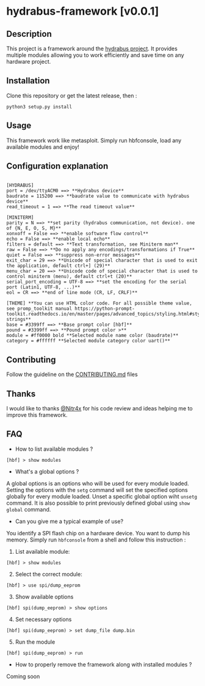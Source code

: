 # hydrabus-framework [v0.0.1]

## Description

This project is a framework around the [hydrabus project](https://hydrabus.com/).
It provides multiple modules allowing you to work efficiently and save time on any hardware project.

## Installation

Clone this repository or get the latest release, then :

```
python3 setup.py install
```

## Usage

This framework work like metasploit. Simply run hbfconsole, load any available modules and enjoy!

## Configuration explanation

```

[HYDRABUS]
port = /dev/ttyACM0 ==> **Hydrabus device**
baudrate = 115200 ==> **baudrate value to communicate with hydrabus device**
read_timeout = 1 ==> **The read timeout value**

[MINITERM]
parity = N ==> **set parity (hydrabus communication, not device). one of {N, E, O, S, M}**
xonxoff = False ==> **enable software flow control**
echo = False ==> **enable local echo**
filters = default ==> **Text transformation, see Miniterm man**
raw = False ==> **Do no apply any encodings/transformations if True**
quiet = False ==> **suppress non-error messages**
exit_char = 29 ==> **Unicode of special character that is used to exit the application, default ctrl+] (29)**
menu_char = 20 ==> **Unicode code of special character that is used to control miniterm (menu), default ctrl+t (20)**
serial_port_encoding = UTF-8 ==> **set the encoding for the serial port (Latin1, UTF-8, ...)**
eol = CR ==> **end of line mode (CR, LF, CRLF)**

[THEME] **You can use HTML color code. For all possible theme value, see promp_toolkit manual https://python-prompt-toolkit.readthedocs.io/en/master/pages/advanced_topics/styling.html#style-strings**
base = #3399ff ==> **Base prompt color [hbf]**
pound = #3399ff ==> **Pound prompt color >**
module = #ff0000 bold **Selected module name color (baudrate)**
category = #ffffff **Selected module category color uart()**

```

## Contributing

Follow the guideline on the [CONTRIBUTING.md](CONTRIBUTING.md) files

## Thanks

I would like to thanks [@Nitr4x](https://github.com/Nitr4x) for his code review and ideas helping me to improve this framework.

## FAQ

* How to list available modules ?

``` [hbf] > show modules ```

* What's a global options ?

A global options is an options who will be used for every module loaded.
Setting the options with the `setg` command will set the specified options globally for every module loaded.
Unset a specific global option wiht `unsetg` command.
It is also possible to print previously defined global using `show global` command.

* Can you give me a typical example of use?

You identify a SPI flash chip on a hardware device. You want to dump his memory.
Simply run `hbfconsole` from a shell and follow this instruction :

1. List available module:

```[hbf] > show modules```

2. Select the correct module:

```[hbf] > use spi/dump_eeprom```

3. Show available options

```[hbf] spi(dump_eeprom) > show options```

4. Set necessary options

```[hbf] spi(dump_eeprom) > set dump_file dump.bin```

5. Run the module

```[hbf] spi(dump_eeprom) > run```

* How to properly remove the framework along with installed modules ?

Coming soon